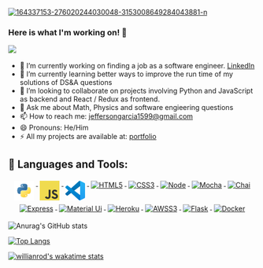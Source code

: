 <a href="https://ibb.co/tp7z5rr"><img src="https://i.ibb.co/4R62xrr/164337153-276020244030048-3153008649284043881-n.png" alt="164337153-276020244030048-3153008649284043881-n" border="0"></a> 

### Here is what I'm working on! 👋
![](https://visitor-badge.glitch.me/badge?page_id=JeffersonGarcia15.JeffersonGarcia15)

- 🔭 I’m currently working on finding a job as a software engineer. [LinkedIn](https://www.linkedin.com/in/jefferson-lopez-garcia/)
- 🌱 I’m currently learning better ways to improve the run time of my solutions of DS&A questions
- 👯 I’m looking to collaborate on projects involving Python and JavaScript as backend and React / Redux as frontend.
- 💬 Ask me about Math, Physics and software engieering questions
- 📫 How to reach me: [jeffersongarcia1599@gmail.com](jeffersongarcia1599@gmail.com)
- 😄 Pronouns: He/Him
- ⚡ All my projects are available at: [portfolio](https://jefferson-portfolio.herokuapp.com)

## 🧰 Languages and Tools:
<p align="center">
  <a href='https://docs.python.org/3/'>
  <img src="https://raw.githubusercontent.com/github/explore/80688e429a7d4ef2fca1e82350fe8e3517d3494d/topics/python/python.png" alt="Python" height="40" style="vertical-align:top; margin:4px">
  </a>
    <a href='https://developer.mozilla.org/en-US/docs/Web/JavaScript'>
  <img src="https://raw.githubusercontent.com/github/explore/80688e429a7d4ef2fca1e82350fe8e3517d3494d/topics/javascript/javascript.png" alt="Javascript" height="40" style="vertical-align:top; margin:4px">
  </a>
  <a href='https://www.docker.com'>
  <img src="https://raw.githubusercontent.com/github/explore/80688e429a7d4ef2fca1e82350fe8e3517d3494d/topics/visual-studio-code/visual-studio-code.png" alt="VS Code" height="40" style="vertical-align:top; margin:4px">
  </a>
    <a href='https://developer.mozilla.org/en-US/docs/Glossary/HTML5'>
  <img src="https://mylovetable.s3.us-east-2.amazonaws.com/html5.png" alt="HTML5" height="40" style="vertical-align:top; margin:4px">
  </a>
      <a href='https://developer.mozilla.org/en-US/docs/Web/CSS'>
  <img src="https://mylovetable.s3.us-east-2.amazonaws.com/css.png" alt="CSS3" height="40" style="vertical-align:top; margin:4px">
  </a>
        <a href='https://nodejs.org/en/'>
  <img src="https://mylovetable.s3.us-east-2.amazonaws.com/node.png" alt="Node" height="40" style="vertical-align:top; margin:4px">
  </a>
          <a href='https://mochajs.org/api/'>
  <img src="https://mylovetable.s3.us-east-2.amazonaws.com/mocha.svg" alt="Mocha" height="40" style="vertical-align:top; margin:4px">
  </a>
  <a href='https://www.chaijs.com'>
  <img src="https://mylovetable.s3.us-east-2.amazonaws.com/chai.png" alt="Chai" height="40" style="vertical-align:top; margin:4px">
  </a>
    <a href='https://expressjs.com'>
  <img src="https://mylovetable.s3.us-east-2.amazonaws.com/express.png" alt="Express" height="40" style="vertical-align:top; margin:4px">
  </a>
      <a href='https://material-ui.com'>
  <img src="https://mylovetable.s3.us-east-2.amazonaws.com/material.png" alt="Material Ui" height="40" style="vertical-align:top; margin:4px">
  </a>
  <a href='https://id.heroku.com/login'>
  <img src="https://mylovetable.s3.us-east-2.amazonaws.com/heroku.png" alt="Heroku" height="40" style="vertical-align:top; margin:4px">
  </a>
  <a href='https://aws.amazon.com/account/sign-up'>
  <img src="https://mylovetable.s3.us-east-2.amazonaws.com/aws.png" alt="AWSS3" height="40" style="vertical-align:top; margin:4px">
  </a>
  <a href='https://flask.palletsprojects.com/en/2.0.x/'>
  <img src="https://mylovetable.s3.us-east-2.amazonaws.com/flask.png" alt="Flask" height="40" style="vertical-align:top; margin:4px">
  </a>
  <a href='https://www.docker.com'>
  <img src="https://astrogram.s3.us-east-2.amazonaws.com/Docker.png" alt="Docker" height="40" style="vertical-align:top; margin:4px">
  </a>

</p>

![Anurag's GitHub stats](https://github-readme-stats.vercel.app/api?username=JeffersonGarcia15&count_private=true&show_icons=true&theme=radical)<br>

[![Top Langs](https://github-readme-stats.vercel.app/api/top-langs/?username=JeffersonGarcia15&layout=compact&langs_count=8)](https://github.com/JeffersonGarcia15/github-readme-stats)

[![willianrod's wakatime stats](https://github-readme-stats.vercel.app/api/wakatime?username=JeffersonGarcia&v=2)](https://github.com/anuraghazra/github-readme-stats)

